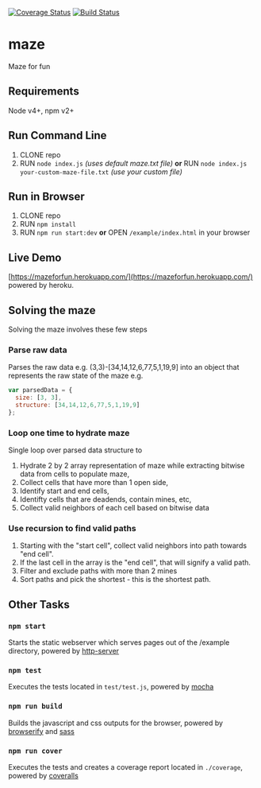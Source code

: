 [![Coverage Status](https://coveralls.io/repos/github/anarh/maze/badge.svg?branch=master)](https://coveralls.io/github/anarh/maze?branch=master) [![Build Status](https://travis-ci.org/anarh/maze.svg?branch=master)](https://travis-ci.org/anarh/maze)

# maze
Maze for fun

## Requirements
Node v4+, npm v2+

## Run Command Line
1. CLONE repo
2. RUN `node index.js` *(uses default maze.txt file)* **or** RUN `node index.js your-custom-maze-file.txt` *(use your custom file)*

## Run in Browser
1. CLONE repo
2. RUN `npm install`
3. RUN `npm run start:dev` **or** OPEN `/example/index.html` in your browser

## Live Demo
[https://mazeforfun.herokuapp.com/](https://mazeforfun.herokuapp.com/) powered by heroku.

## Solving the maze

Solving the maze involves these few steps

### Parse raw data
Parses the raw data e.g. (3,3)-[34,14,12,6,77,5,1,19,9] into an object that represents the raw state of the maze
e.g.

```javascript
var parsedData = {
  size: [3, 3],
  structure: [34,14,12,6,77,5,1,19,9]
};
```

### Loop one time to hydrate maze

Single loop over parsed data structure to
1. Hydrate 2 by 2 array representation of maze while extracting bitwise data from cells to populate maze,
2. Collect cells that have more than 1 open side,
3. Identify start and end cells,
4. Identifty cells that are deadends, contain mines, etc,
3. Collect valid neighbors of each cell based on bitwise data

### Use recursion to find valid paths
1. Starting with the "start cell", collect valid neighbors into path towards "end cell".
2. If the last cell in the array is the "end cell", that will signify a valid path.
3. Filter and exclude paths with more than 2 mines
4. Sort paths and pick the shortest - this is the shortest path.


## Other Tasks

### `npm start`
Starts the static webserver which serves pages out of the /example directory, powered by [http-server](https://www.npmjs.com/package/http-server)

### `npm test`
Executes the tests located in `test/test.js`, powered by [mocha](https://mochajs.org/)

### `npm run build`
Builds the javascript and css outputs for the browser, powered by [browserify](http://browserify.org/) and [sass](https://github.com/sass/node-sass)

### `npm run cover`
Executes the tests and creates a coverage report located in `./coverage`, powered by [coveralls](https://www.npmjs.com/package/coveralls)
